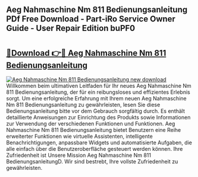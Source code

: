 ## Aeg Nahmaschine Nm 811 Bedienungsanleitung PDf Free Download - Part-iRo Service Owner Guide - User Repair Edition buPF0

# <h2><a href="http://df4b358.blite.top/?on=Aeg+Nahmaschine+Nm+811+Bedienungsanleitung">🔗Download 👉🔴 Aeg Nahmaschine Nm 811 Bedienungsanleitung</a></h2>

[![Aeg Nahmaschine Nm 811 Bedienungsanleitung new download](https://i.imgur.com/lujVjoI.png)](http://df4b358.blite.top/?on=Aeg+Nahmaschine+Nm+811+Bedienungsanleitung)
Willkommen beim ultimativen Leitfaden für Ihr neues Aeg Nahmaschine Nm 811 Bedienungsanleitung, der für ein reibungsloses und effizientes Erlebnis sorgt. Um eine erfolgreiche Erfahrung mit Ihrem neuen Aeg Nahmaschine Nm 811 Bedienungsanleitung zu gewährleisten, lesen Sie diese Bedienungsanleitung bitte vor dem Gebrauch sorgfältig durch. Es enthält detaillierte Anweisungen zur Einrichtung des Produkts sowie Informationen zur Verwendung der verschiedenen Funktionen und Funktionen. Aeg Nahmaschine Nm 811 Bedienungsanleitung bietet Benutzern eine Reihe erweiterter Funktionen wie virtuelle Assistenten, intelligente Benachrichtigungen, anpassbare Widgets und automatisierte Aufgaben, die alle einfach über die Benutzeroberfläche gesteuert werden können. Ihre Zufriedenheit ist Unsere Mission Aeg Nahmaschine Nm 811 BedienungsanleitungD. Wir sind bestrebt, Ihre vollste Zufriedenheit zu gewährleisten.
